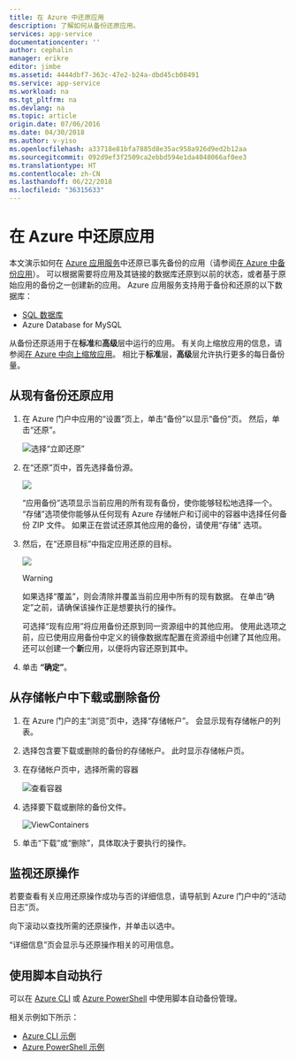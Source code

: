 ```yaml
---
title: 在 Azure 中还原应用
description: 了解如何从备份还原应用。
services: app-service
documentationcenter: ''
author: cephalin
manager: erikre
editor: jimbe
ms.assetid: 4444dbf7-363c-47e2-b24a-dbd45cb08491
ms.service: app-service
ms.workload: na
ms.tgt_pltfrm: na
ms.devlang: na
ms.topic: article
origin.date: 07/06/2016
ms.date: 04/30/2018
ms.author: v-yiso
ms.openlocfilehash: a33718e81bfa7885d8e35ac958a926d9ed2b12aa
ms.sourcegitcommit: 092d9ef3f2509ca2ebbd594e1da4048066af0ee3
ms.translationtype: HT
ms.contentlocale: zh-CN
ms.lasthandoff: 06/22/2018
ms.locfileid: "36315633"
---
```

# <a name="restore-an-app-in-azure"></a>在 Azure 中还原应用
本文演示如何在 [Azure 应用服务](../app-service/app-service-web-overview.md)中还原已事先备份的应用（请参阅[在 Azure 中备份应用](web-sites-backup.md)）。 可以根据需要将应用及其链接的数据库还原到以前的状态，或者基于原始应用的备份之一创建新的应用。 Azure 应用服务支持用于备份和还原的以下数据库：
- [SQL 数据库](https://www.azure.cn/home/features/sql-database/)
- Azure Database for MySQL

从备份还原适用于在**标准**和**高级**层中运行的应用。 有关向上缩放应用的信息，请参阅[在 Azure 中向上缩放应用](web-sites-scale.md)。 相比于**标准**层，**高级**层允许执行更多的每日备份量。

<a name="PreviousBackup"></a>

## <a name="restore-an-app-from-an-existing-backup"></a>从现有备份还原应用
1. 在 Azure 门户中应用的“设置”页上，单击“备份”以显示“备份”页。 然后，单击“还原”。
   
    ![选择“立即还原”][ChooseRestoreNow]
2. 在“还原”页中，首先选择备份源。
   
    ![](./media/web-sites-restore/021ChooseSource1.png)

    “应用备份”选项显示当前应用的所有现有备份，使你能够轻松地选择一个。
    “存储”选项使你能够从任何现有 Azure 存储帐户和订阅中的容器中选择任何备份 ZIP 文件。
    如果正在尝试还原其他应用的备份，请使用“存储”  选项。
3. 然后，在“还原目标”中指定应用还原的目标。

    ![](./media/web-sites-restore/022ChooseDestination1.png)

   > [!WARNING]
   > 如果选择“覆盖”，则会清除并覆盖当前应用中所有的现有数据。 在单击“确定”之前，请确保该操作正是想要执行的操作。
   > 
   > 
   
    可选择“现有应用”将应用备份还原到同一资源组中的其他应用。 使用此选项之前，应已使用应用备份中定义的镜像数据库配置在资源组中创建了其他应用。 还可以创建一个**新**应用，以便将内容还原到其中。

4. 单击 **“确定”**。

<a name="StorageAccount"></a>

## <a name="download-or-delete-a-backup-from-a-storage-account"></a>从存储帐户中下载或删除备份
1. 在 Azure 门户的主“浏览”页中，选择“存储帐户”。 会显示现有存储帐户的列表。
2. 选择包含要下载或删除的备份的存储帐户。 此时显示存储帐户页。
3. 在存储帐户页中，选择所需的容器
   
    ![查看容器][ViewContainers]
4. 选择要下载或删除的备份文件。

    ![ViewContainers](./media/web-sites-restore/03ViewFiles.png)
5. 单击“下载”或“删除”，具体取决于要执行的操作。  

<a name="OperationLogs"></a>

## <a name="monitor-a-restore-operation"></a>监视还原操作
若要查看有关应用还原操作成功与否的详细信息，请导航到 Azure 门户中的“活动日志”页。  
 

向下滚动以查找所需的还原操作，并单击以选中。

“详细信息”页会显示与还原操作相关的可用信息。

## <a name="automate-with-scripts"></a>使用脚本自动执行

可以在 [Azure CLI](https://docs.azure.cn/zh-cn/cli/install-azure-cli?view=azure-cli-lastest
) 或 [Azure PowerShell](https://docs.microsoft.com/en-us/powershell/azure/overview) 中使用脚本自动备份管理。

相关示例如下所示：

- [Azure CLI 示例](app-service-cli-samples.md)
- [Azure PowerShell 示例](app-service-powershell-samples.md)

<!-- ## Next Steps
You can backup and restore App Service apps using REST API. -->


<!-- IMAGES -->
[ChooseRestoreNow]: ./media/web-sites-restore/02ChooseRestoreNow1.png
[ViewContainers]: ./media/web-sites-restore/03ViewContainers.png
